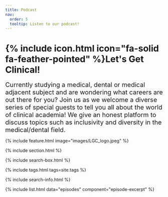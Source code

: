 ```yaml
---
title: Podcast
nav:
  order: 5
  tooltip: Listen to our podcast!
---
```


# {% include icon.html icon="fa-solid fa-feather-pointed" %}Let's Get Clinical!
<span style="font-size: 20px;">
Currently studying a medical, dental or medical adjacent subject and are wondering what careers are out there for you?
Join us as we welcome a diverse series of special guests to tell you all about the world of clinical academia! We give an honest platform to discuss topics such as inclusivity and diversity in the medical/dental field. 
</span>

{%
  include feature.html
  image="images/LGC_logo.jpeg"
%}

{% include section.html %}

{% include search-box.html %}

{% include tags.html tags=site.tags %}

{% include search-info.html %}

{% include list.html data="episodes" component="episode-excerpt" %}

